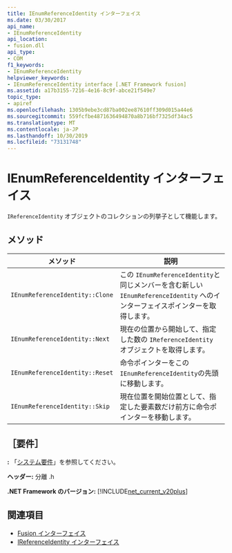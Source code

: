 ```yaml
---
title: IEnumReferenceIdentity インターフェイス
ms.date: 03/30/2017
api_name:
- IEnumReferenceIdentity
api_location:
- fusion.dll
api_type:
- COM
f1_keywords:
- IEnumReferenceIdentity
helpviewer_keywords:
- IEnumReferenceIdentity interface [.NET Framework fusion]
ms.assetid: a17b3155-7216-4e16-8c9f-abce21f549e7
topic_type:
- apiref
ms.openlocfilehash: 1305b9ebe3cd87ba002ee87610ff309d015a44e6
ms.sourcegitcommit: 559fcfbe4871636494870a8b716bf7325df34ac5
ms.translationtype: MT
ms.contentlocale: ja-JP
ms.lasthandoff: 10/30/2019
ms.locfileid: "73131748"
---
```

# <a name="ienumreferenceidentity-interface"></a>IEnumReferenceIdentity インターフェイス
`IReferenceIdentity` オブジェクトのコレクションの列挙子として機能します。  
  
## <a name="methods"></a>メソッド  
  
|メソッド|説明|  
|------------|-----------------|  
|`IEnumReferenceIdentity::Clone`|この `IEnumReferenceIdentity`と同じメンバーを含む新しい `IEnumReferenceIdentity` へのインターフェイスポインターを取得します。|  
|`IEnumReferenceIdentity::Next`|現在の位置から開始して、指定した数の `IReferenceIdentity` オブジェクトを取得します。|  
|`IEnumReferenceIdentity::Reset`|命令ポインターをこの `IEnumReferenceIdentity`の先頭に移動します。|  
|`IEnumReferenceIdentity::Skip`|現在位置を開始位置として、指定した要素数だけ前方に命令ポインターを移動します。|  
  
## <a name="requirements"></a>［要件］  
 **:** 「[システム要件](../../get-started/system-requirements.md)」を参照してください。  
  
 **ヘッダー:** 分離 .h  
  
 **.NET Framework のバージョン:** [!INCLUDE[net_current_v20plus](../../../../includes/net-current-v20plus-md.md)]  
  
## <a name="see-also"></a>関連項目

- [Fusion インターフェイス](fusion-interfaces.md)
- [IReferenceIdentity インターフェイス](ireferenceidentity-interface.md)

